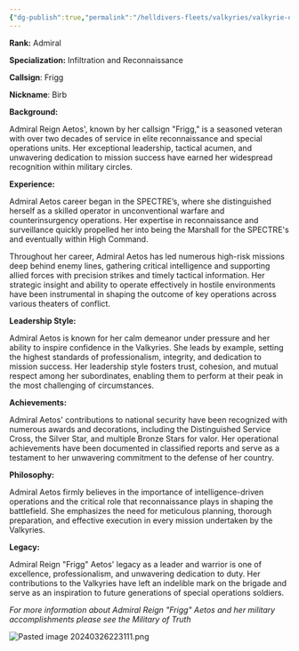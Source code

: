 ```yaml
---
{"dg-publish":true,"permalink":"/helldivers-fleets/valkyries/valkyrie-operators/brib/","noteIcon":"","created":"2024-03-26T22:30:59.605+01:00","updated":"2024-04-01T22:18:21.713+02:00"}
---
```


**Rank:** Admiral

**Specialization:** Infiltration and Reconnaissance

**Callsign**: Frigg

**Nickname**: Birb

**Background:**

Admiral Reign Aetos', known by her callsign "Frigg," is a seasoned veteran with over two decades of service in elite reconnaissance and special operations units. Her exceptional leadership, tactical acumen, and unwavering dedication to mission success have earned her widespread recognition within military circles.

**Experience:**

Admiral Aetos career began in the SPECTRE’s, where she distinguished herself as a skilled operator in unconventional warfare and counterinsurgency operations. Her expertise in reconnaissance and surveillance quickly propelled her into being the Marshall for the SPECTRE's and eventually within High Command.

Throughout her career, Admiral Aetos has led numerous high-risk missions deep behind enemy lines, gathering critical intelligence and supporting allied forces with precision strikes and timely tactical information. Her strategic insight and ability to operate effectively in hostile environments have been instrumental in shaping the outcome of key operations across various theaters of conflict.

**Leadership Style:**

Admiral Aetos is known for her calm demeanor under pressure and her ability to inspire confidence in the Valkyries. She leads by example, setting the highest standards of professionalism, integrity, and dedication to mission success. Her leadership style fosters trust, cohesion, and mutual respect among her subordinates, enabling them to perform at their peak in the most challenging of circumstances.

**Achievements:**

Admiral Aetos' contributions to national security have been recognized with numerous awards and decorations, including the Distinguished Service Cross, the Silver Star, and multiple Bronze Stars for valor. Her operational achievements have been documented in classified reports and serve as a testament to her unwavering commitment to the defense of her country.

**Philosophy:**

Admiral Aetos firmly believes in the importance of intelligence-driven operations and the critical role that reconnaissance plays in shaping the battlefield. She emphasizes the need for meticulous planning, thorough preparation, and effective execution in every mission undertaken by the Valkyries.

**Legacy:**

Admiral Reign "Frigg" Aetos' legacy as a leader and warrior is one of excellence, professionalism, and unwavering dedication to duty. Her contributions to the Valkyries have left an indelible mark on the brigade and serve as an inspiration to future generations of special operations soldiers.

*For more information about Admiral Reign "Frigg" Aetos and her military accomplishments please see the Military of Truth*

![Pasted image 20240326223111.png](/img/user/z%20Images/Pasted%20image%2020240326223111.png) 
